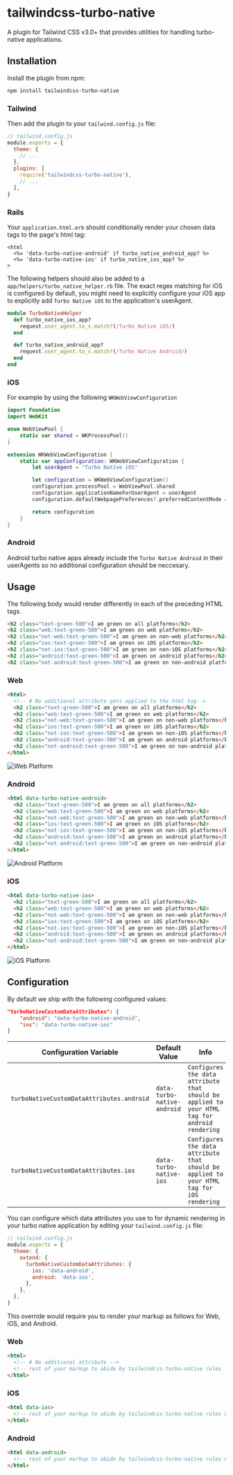 # tailwindcss-turbo-native

A plugin for Tailwind CSS v3.0+ that provides utilities for handling turbo-native applications.

## Installation

Install the plugin from npm:

```sh
npm install tailwindcss-turbo-native
```

### Tailwind

Then add the plugin to your `tailwind.config.js` file:

```js
// tailwind.config.js
module.exports = {
  theme: {
    // ...
  },
  plugins: [
    require('tailwindcss-turbo-native'),
    // ...
  ],
}
```

### Rails

Your `application.html.erb` should conditionally render your chosen data tags to the page's html tag:

```erb
<html
  <%= 'data-turbo-native-android' if turbo_native_android_app? %>
  <%= 'data-turbo-native-ios' if turbo_native_ios_app? %>
>
```

The following helpers should also be added to a `app/helpers/turbo_native_helper.rb` file. The exact regex matching for iOS is configured by default, you might need to explicitly configure your iOS app to explicitly add `Turbo Native iOS` to the application's userAgent.

```ruby
module TurboNativeHelper
  def turbo_native_ios_app?
    request.user_agent.to_s.match?(/Turbo Native iOS/)
  end

  def turbo_native_android_app?
    request.user_agent.to_s.match?(/Turbo Native Android/)
  end
end
```

### iOS

For example by using the following `WKWebViewConfiguration`

```swift
import Foundation
import WebKit

enum WebViewPool {
    static var shared = WKProcessPool()
}

extension WKWebViewConfiguration {
    static var appConfiguration: WKWebViewConfiguration {
        let userAgent = "Turbo Native iOS"

        let configuration = WKWebViewConfiguration()
        configuration.processPool = WebViewPool.shared
        configuration.applicationNameForUserAgent = userAgent
        configuration.defaultWebpagePreferences?.preferredContentMode = .mobile

        return configuration
    }
}
```

### Android

Android turbo native apps already include the `Turbo Native Android` in their userAgents so no additional configuration should be neccesary.

## Usage

The following body would render differently in each of the preceding HTML tags.

```html
<h2 class="text-green-500">I am green on all platforms</h2>
<h2 class="web:text-green-500">I am green on web platforms</h2>
<h2 class="not-web:text-green-500">I am green on non-web platforms</h2>
<h2 class="ios:text-green-500">I am green on iOS platforms</h2>
<h2 class="not-ios:text-green-500">I am green on non-iOS platforms</h2>
<h2 class="android:text-green-500">I am green on android platforms</h2>
<h2 class="not-android:text-green-500">I am green on non-android platforms</h2>
```

### Web

```html
<html>
  <!-- # No additional attribute gets applied to the html tag-->
  <h2 class="text-green-500">I am green on all platforms</h2>
  <h2 class="web:text-green-500">I am green on web platforms</h2>
  <h2 class="not-web:text-green-500">I am green on non-web platforms</h2>
  <h2 class="ios:text-green-500">I am green on iOS platforms</h2>
  <h2 class="not-ios:text-green-500">I am green on non-iOS platforms</h2>
  <h2 class="android:text-green-500">I am green on android platforms</h2>
  <h2 class="not-android:text-green-500">I am green on non-android platforms</h2>
</html>
```

![Web Platform](img/web.png)

### Android

```html
<html data-turbo-native-android>
  <h2 class="text-green-500">I am green on all platforms</h2>
  <h2 class="web:text-green-500">I am green on web platforms</h2>
  <h2 class="not-web:text-green-500">I am green on non-web platforms</h2>
  <h2 class="ios:text-green-500">I am green on iOS platforms</h2>
  <h2 class="not-ios:text-green-500">I am green on non-iOS platforms</h2>
  <h2 class="android:text-green-500">I am green on android platforms</h2>
  <h2 class="not-android:text-green-500">I am green on non-android platforms</h2>
</html>
```

![Android Platform](img/android.png)

### iOS

```html
<html data-turbo-native-ios>
  <h2 class="text-green-500">I am green on all platforms</h2>
  <h2 class="web:text-green-500">I am green on web platforms</h2>
  <h2 class="not-web:text-green-500">I am green on non-web platforms</h2>
  <h2 class="ios:text-green-500">I am green on iOS platforms</h2>
  <h2 class="not-ios:text-green-500">I am green on non-iOS platforms</h2>
  <h2 class="android:text-green-500">I am green on android platforms</h2>
  <h2 class="not-android:text-green-500">I am green on non-android platforms</h2>
</html>
```

![iOS Platform](img/ios.png)

## Configuration

By default we ship with the following configured values:

```json
"turboNativeCustomDataAttributes": {
    "android": "data-turbo-native-android",
    "ios": "data-turbo-native-ios"
}
```

| Configuration Variable                    | Default Value               | Info                                                                                          |
| ----------------------------------------- | --------------------------- | --------------------------------------------------------------------------------------------- |
| `turboNativeCustomDataAttributes.android` | `data-turbo-native-android` | `Configures the data attribute that should be applied to your HTML tag for android rendering` |
| `turboNativeCustomDataAttributes.ios`     | `data-turbo-native-ios`     | `Configures the data attribute that should be applied to your HTML tag for iOS rendering`     |

You can configure which data attributes you use to for dynamic rendering in your turbo native application by editing your `tailwind.config.js` file:

```js
// tailwind.config.js
module.exports = {
  theme: {
    extend: {
      turboNativeCustomDataAttributes: {
        ios: 'data-android',
        android: 'data-ios',
      },
    },
  },
}
```

This override would require you to render your markup as follows for Web, iOS, and Android.

### Web

```html
<html>
  <!-- # No additional attribute -->
  <!-- rest of your markup to abide by tailwindcss-turbo-native rules  -->
</html>
```

### iOS

```html
<html data-ios>
  <!-- rest of your markup to abide by tailwindcss-turbo-native rules where iOS is rendered  -->
</html>
```

### Android

```html
<html data-android>
  <!-- rest of your markup to abide by tailwindcss-turbo-native rules where android is rendered -->
</html>
```
